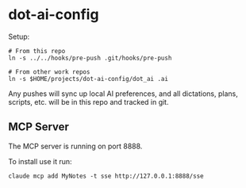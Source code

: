 # dot-ai-config

Setup:

```
# From this repo
ln -s ../../hooks/pre-push .git/hooks/pre-push

# From other work repos
ln -s $HOME/projects/dot-ai-config/dot_ai .ai
```

Any pushes will sync up local AI preferences, and all dictations, plans, scripts, etc. will be in this repo and tracked in git.

## MCP Server

The MCP server is running on port 8888.

To install use it run:

```
claude mcp add MyNotes -t sse http://127.0.0.1:8888/sse
```

